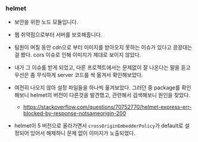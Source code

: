 ### helmet
- 보안을 위한 노드 모듈입니다.
- 웹 취약점으로부터 서버를 보호해줍니다.

- 팀원이 며칠 동안 cdn으로 부터 이미지를 받아오지 못하는 이슈가 있다고 끙끙대는걸 봤다. cors 이슈로 인해 이미지가 제대로 보이지 않았다.
- 내가 그 이슈를 받게 되었고, 다른 프로젝트에서는 문제없이 잘 나온다는 말을 듣고 우선은 좀 무식하게 server 코드를 싹 옮겨서 확인해보았다.
- 여전히 나오지 않아 설정 파일들을 하나씩 옮겨보았다. 그러던 중 package를 확인해보니 helmet의 버전이 다른것을 발견했고, 관련해서 검색해보니 원인을 찾았다.
  - https://stackoverflow.com/questions/70752770/helmet-express-err-blocked-by-response-notsameorigin-200
- helmet이 5 버전으로 올라가면서 `crossOriginEmbedderPolicy`가 default로 설정되어 있어서 해제하니 문제 없이 이미지가 노출되었다.
